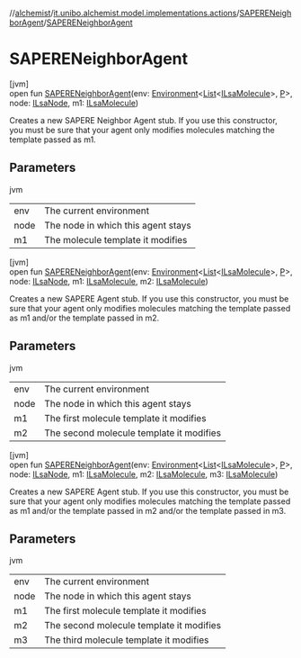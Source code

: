 //[alchemist](../../../index.md)/[it.unibo.alchemist.model.implementations.actions](../index.md)/[SAPERENeighborAgent](index.md)/[SAPERENeighborAgent](-s-a-p-e-r-e-neighbor-agent.md)

# SAPERENeighborAgent

[jvm]\
open fun [SAPERENeighborAgent](-s-a-p-e-r-e-neighbor-agent.md)(env: [Environment](../../it.unibo.alchemist.model.interfaces/-environment/index.md)<[List](https://docs.oracle.com/javase/8/docs/api/java/util/List.html)<[ILsaMolecule](../../it.unibo.alchemist.model.interfaces/-i-lsa-molecule/index.md)>, [P](../../it.unibo.alchemist.model.implementations.linkingrules/-selective-adaptive-range/index.md)>, node: [ILsaNode](../../it.unibo.alchemist.model.interfaces/-i-lsa-node/index.md), m1: [ILsaMolecule](../../it.unibo.alchemist.model.interfaces/-i-lsa-molecule/index.md))

Creates a new SAPERE Neighbor Agent stub. If you use this constructor, you must be sure that your agent only modifies molecules matching the template passed as m1.

## Parameters

jvm

| | |
|---|---|
| env | The current environment |
| node | The node in which this agent stays |
| m1 | The molecule template it modifies |

[jvm]\
open fun [SAPERENeighborAgent](-s-a-p-e-r-e-neighbor-agent.md)(env: [Environment](../../it.unibo.alchemist.model.interfaces/-environment/index.md)<[List](https://docs.oracle.com/javase/8/docs/api/java/util/List.html)<[ILsaMolecule](../../it.unibo.alchemist.model.interfaces/-i-lsa-molecule/index.md)>, [P](../../it.unibo.alchemist.model.implementations.linkingrules/-selective-adaptive-range/index.md)>, node: [ILsaNode](../../it.unibo.alchemist.model.interfaces/-i-lsa-node/index.md), m1: [ILsaMolecule](../../it.unibo.alchemist.model.interfaces/-i-lsa-molecule/index.md), m2: [ILsaMolecule](../../it.unibo.alchemist.model.interfaces/-i-lsa-molecule/index.md))

Creates a new SAPERE Agent stub. If you use this constructor, you must be sure that your agent only modifies molecules matching the template passed as m1 and/or the template passed in m2.

## Parameters

jvm

| | |
|---|---|
| env | The current environment |
| node | The node in which this agent stays |
| m1 | The first molecule template it modifies |
| m2 | The second molecule template it modifies |

[jvm]\
open fun [SAPERENeighborAgent](-s-a-p-e-r-e-neighbor-agent.md)(env: [Environment](../../it.unibo.alchemist.model.interfaces/-environment/index.md)<[List](https://docs.oracle.com/javase/8/docs/api/java/util/List.html)<[ILsaMolecule](../../it.unibo.alchemist.model.interfaces/-i-lsa-molecule/index.md)>, [P](../../it.unibo.alchemist.model.implementations.linkingrules/-selective-adaptive-range/index.md)>, node: [ILsaNode](../../it.unibo.alchemist.model.interfaces/-i-lsa-node/index.md), m1: [ILsaMolecule](../../it.unibo.alchemist.model.interfaces/-i-lsa-molecule/index.md), m2: [ILsaMolecule](../../it.unibo.alchemist.model.interfaces/-i-lsa-molecule/index.md), m3: [ILsaMolecule](../../it.unibo.alchemist.model.interfaces/-i-lsa-molecule/index.md))

Creates a new SAPERE Agent stub. If you use this constructor, you must be sure that your agent only modifies molecules matching the template passed as m1 and/or the template passed in m2 and/or the template passed in m3.

## Parameters

jvm

| | |
|---|---|
| env | The current environment |
| node | The node in which this agent stays |
| m1 | The first molecule template it modifies |
| m2 | The second molecule template it modifies |
| m3 | The third molecule template it modifies |
